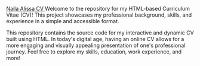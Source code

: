 <a href="https://nailaalissa.github.io/Naila-AlissaCV/">Naila Alissa CV </a>
Welcome to the repository for my HTML-based Curriculum Vitae (CV)! This project showcases my professional background, skills, and experience in a simple and accessible format.

<p>This repository contains the source code for my interactive and dynamic CV built using HTML. In today's digital age, having an online CV allows for a more engaging and visually appealing presentation of one's professional journey. Feel free to explore my skills, education, work experience, and more!</p>
